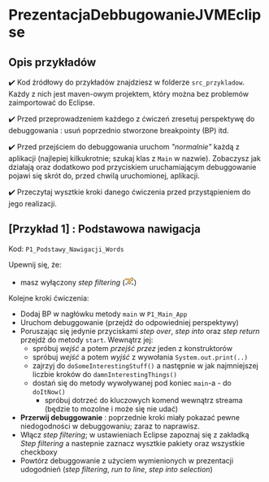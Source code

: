 # PrezentacjaDebbugowanieJVMEclipse
## Opis przykładów
:heavy_check_mark: Kod źródłowy do przykładów znajdziesz w folderze `src_przykladow`. Każdy z nich jest maven-owym projektem, który można bez problemów zaimportować do Eclipse.

:heavy_check_mark: Przed przeprowadzeniem każdego z ćwiczeń zresetuj perspektywę do debuggowania :  usuń poprzednio stworzone breakpointy (BP) itd.

:heavy_check_mark: Przed przejściem do debuggowania uruchom *"normalnie"* każdą z aplikacji (najlepiej kilkukrotnie; szukaj klas z `Main` w nazwie). Zobaczysz jak działają oraz dodatkowo pod przyciskiem uruchamiającym debuggowanie pojawi się skrót do, przed chwilą uruchomionej, aplikacji.

:heavy_check_mark: Przeczytaj wysztkie kroki danego ćwiczenia przed przystąpieniem do jego realizacji.

## [Przykład 1] : Podstawowa nawigacja
Kod: `P1_Podstawy_Nawigacji_Words`

Upewnij się, że:
- masz wyłączony *step filtering* (![](img/db_step_filter.png))

Kolejne kroki ćwiczenia:
- Dodaj BP w nagłówku metody `main` w `P1_Main_App`
- Uruchom debuggowanie (przejdź do odpowiedniej perspektywy)
- Poruszając się jedynie przyciskami *step over*, *step into* oraz *step return* przejdź do metody `start`. Wewnątrz jej:
  - spróbuj *wejść* a potem *przejść przez* jeden z konstruktorów
  - spróbuj *wejść* a potem *wyjść* z wywołania `System.out.print(..)`
  - zajrzyj do `doSomeInterestingStuff()` a następnie w jak najmniejszej liczbie kroków do `damnInterestingThings()`
  - dostań się do metody wywoływanej pod koniec `main`-a - do `doItNow()`
    - spróbuj dotrzeć do kluczowych komend wewnątrz streama (będzie to mozolne i może się nie udać)
- **Przerwij debuggowanie** : poprzednie kroki miały pokazać pewne niedogodności w debuggowaniu; zaraz to naprawisz.
- Włącz *step filtering*; w ustawieniach Eclipse zapoznaj się z zakładką *Step filtering* a nastepnie zaznacz wysztkie pakiety oraz wszystkie checkboxy
- Powtórz debuggowanie z użyciem wymienionych w prezentacji udogodnień (*step filtering*, *run to line*, *step into selection*)

